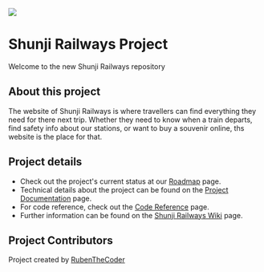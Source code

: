 ![](https://github.com/RubenTheCoder/Shunji-Railways/assets/130549492/cd254af5-d717-4145-851a-9f851abc20e2)

# Shunji Railways Project
Welcome to the new Shunji Railways repository

## About this project
The website of Shunji Railways is where travellers can find everything they need for there next trip. Whether they need to know when a train departs, find safety info about our stations, or want to buy a souvenir online, ths website is the place for that.

## Project details
- Check out the project's current status at our [Roadmap](https://github.com/RubenTheCoder/Shunji-Railways/wiki/Roadmap) page.
- Technical details about the project can be found on the [Project Documentation](https://github.com/RubenTheCoder/Shunji-Railways/wiki/Project-Documentation) page.
- For code reference, check out the [Code Reference](https://github.com/RubenTheCoder/Shunji-Railways/wiki/Code-Reference) page.
- Further information can be found on the [Shunji Railways Wiki](https://github.com/RubenTheCoder/Shunji-Railways/wiki) page.

## Project Contributors
Project created by [RubenTheCoder](https://github.com/RubenTheCoder)
